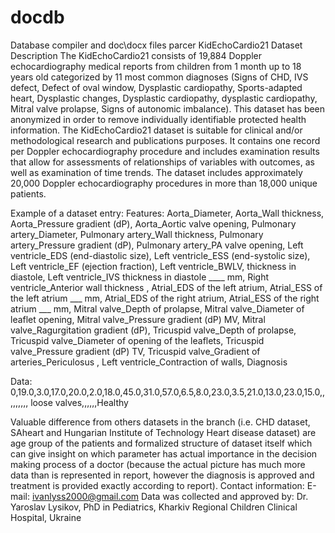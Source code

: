 # docdb
Database compiler and doc\docx files parcer
KidEchoCardio21 Dataset Description
The KidEchoCardio21 consists of 19,884 Doppler echocardiography medical reports from children from 1 month up to 18 years old categorized by 11 most common diagnoses (Signs of CHD, IVS defect, Defect of oval window, 
Dysplastic cardiopathy, Sports-adapted heart, Dysplastic changes, Dysplastic cardiopathy, dysplastic cardiopathy, Mitral valve prolapse, Signs of autonomic imbalance). This dataset has been anonymized in order to remove individually identifiable protected health information. The KidEchoCardio21 dataset is suitable for clinical and/or methodological research and publications purposes. It contains one record per Doppler echocardiography procedure and includes examination results that allow for assessments of relationships of variables with outcomes, as well as examination of time trends. The dataset includes approximately 20,000 Doppler echocardiography procedures in more than 18,000 unique patients.

Example of a dataset entry:
Features:
Aorta_Diameter, Aorta_Wall thickness, Aorta_Pressure gradient (dP), Aorta_Aortic valve opening, Pulmonary artery_Diameter, Pulmonary artery_Wall thickness, Pulmonary artery_Pressure gradient (dP), Pulmonary artery_PA valve opening, Left ventricle_EDS (end-diastolic size), Left ventricle_ESS (end-systolic size), Left ventricle_EF (ejection fraction), Left ventricle_BWLV, thickness in diastole, Left ventricle_IVS thickness in diastole ____ mm, Right ventricle_Anterior wall thickness , Atrial_EDS of the left atrium, Atrial_ESS of the left atrium ___ mm, Atrial_EDS of the right atrium, Atrial_ESS of the right atrium ___ mm, Mitral valve_Depth of prolapse, Mitral valve_Diameter of leaflet opening, Mitral valve_Pressure gradient (dP) MV, Mitral valve_Ragurgitation gradient (dP), Tricuspid valve_Depth of prolapse, Tricuspid valve_Diameter of opening of the leaflets, Tricuspid valve_Pressure gradient (dP) TV, Tricuspid valve_Gradient of arteries_Periculosus , Left ventricle_Contraction of walls, Diagnosis

Data:
0,19.0,3.0,17.0,20.0,2.0,18.0,45.0,31.0,57.0,6.5,8.0,23.0,3.5,21.0,13.0,23.0,15.0,,,,,,,,, loose valves,,,,,,Healthy

Valuable difference from others datasets in the branch (i.e. CHD dataset, SAheart and Hungarian Institute of Technology Heart disease dataset) are age group of the patients and formalized structure of dataset itself which can give insight on which parameter has actual importance in the decision making process of a doctor (because the actual picture has much more data than is represented in report, however the diagnosis is approved and treatment is provided exactly according to report).
Contact information:
E-mail: ivanlyss2000@gmail.com
Data was collected and approved by:
Dr. Yaroslav Lysikov, PhD in Pediatrics, Kharkiv Regional Children Clinical Hospital, Ukraine

